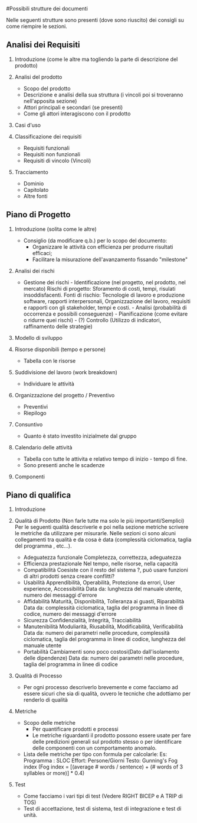 #Possibili strutture dei documenti 

Nelle seguenti strutture sono presenti (dove sono riuscito) dei consigli su come riempire le sezioni. 

## Analisi dei Requisiti

1. Introduzione (come le altre ma togliendo la parte di descrizione del prodotto)

2. Analisi del prodotto
	-	Scopo del prodotto
	-	Descrizione e analisi della sua struttura (i vincoli poi si troveranno nell'apposita sezione)
	-	Attori principali e secondari (se presenti)	
	-	Come gli attori interagiscono con il prodotto

3. Casi d'uso

4. Classificazione dei requisiti
	-	Requisiti funzionali
	-	Requisiti non funzionali
	-	Requisiti di vincolo (Vincoli)

5. Tracciamento
	-	Dominio
	-	Capitolato
	-	Altre fonti



## Piano di Progetto

1. Introduzione (solita come le altre)
	- 	Consiglio (da modificare q.b.) per lo scopo del documento:
		-	Organizzare le attività con efficienza per produrre risultati efficaci;
		-	Facilitare la misurazione dell'avanzamento fissando "milestone"
2. Analisi dei rischi
	-	 Gestione dei rischi
		-	Identificazione	(nel progetto, nel prodotto, nel mercato)
		Rischi di progetto: Sforamento di costi, tempi, risulati insoddisfacenti.
		Fonti di rischio: Tecnologie di lavoro e produzione software, rapporti interpersonali, Organizzazione del lavoro, requisiti e rapporti con gli stakeholder, tempi e costi.
		-	Analisi (probabilità di occorrenza e possibili conseguenze)
		-	Pianificazione (come evitare o ridurre quei rischi)
		-	(?) Controllo (Utilizzo di indicatori, raffinamento delle strategie)

3. Modello di sviluppo

4. Risorse disponibili (tempo e persone)
	-	Tabella con le risorse 

6. Suddivisione del lavoro (work breakdown)
	-	Individuare le attività 

5. Organizzazione del progetto / Preventivo 
	-	Preventivi
	-	Riepilogo 

6. Consuntivo
	-	Quanto è stato investito inizialmete dal gruppo

7. Calendario delle attività 
	-	Tabella con tutte le attivita e relativo tempo di inizio - tempo di fine.
	-	Sono presenti anche le scadenze

8. Componenti	


## Piano di qualifica

1. Introduzione 

2. Qualità di Prodotto (Non farle tutte ma solo le più importanti/Semplici)
	Per le seguenti qualità descriverle e poi nella sezione metriche scrivere le metriche da utilizzare per misurarle. Nelle sezioni ci sono alcuni collegamenti tra qualità e da cosa è data (complessità ciclomatica, taglia del programma , etc...).
	-	Adeguatezza funzionale 
			Completezza, correttezza, adeguatezza
	-	Efficienza prestazionale 
			Nel tempo, nelle risorse, nella capacità
	-	Compatibilità 
			Coesiste con il resto del sistema ?, può usare funzioni di altri prodotti senza creare conflitti? 
	-	Usabilità 
			Apprendibilità, Operabilità, Protezione da errori, User experience, Accessibilità
			Data da: lunghezza del manuale utente, numero dei messaggi d'errore
	-	Affidabilità 
			Maturità, Disponibilità, Tolleranza ai guasti, Riparabilità
			Data da: complessità ciclomatica, taglia del programma in linee di codice, numero dei messaggi d'errore
	-	Sicurezza 
			Confidenzialità, Integrità, Tracciabilità
	-	Manutenibilità
			Moduliarità, Riusabilità, Modificabilità, Verificabilità
			Data da: numero dei parametri nelle procedure, complessità ciclomatica, taglia del programma in linee di codice, lunghezza del manuale utente
	-	Portabilità
			Cambiamenti sono poco costosi(Dato dall'isolamento delle dipendenze)
			Data da: numero dei parametri nelle procedure, taglia del programma in linee di codice
3. Qualità di Processo 
	-	Per ogni processo descriverlo brevemente e come facciamo ad essere sicuri che sia di qualità, ovvero le tecniche che adottiamo per renderlo di qualità	
4. Metriche
	-	Scopo delle metriche 
		-	Per quantificare prodotti e processi
		-	Le metriche riguardanti il prodotto possono essere usate per fare delle predizioni generali sul prodotto stesso o per identificare delle componenti con un comportamento anomalo.
	-	Lista delle metriche per tipo con formula per calcolarle:
		Es: Programma : SLOC
			Effort: Persone/Giorni
			Testo: Gunning's Fog index (Fog index = [(average # words / sentence) + (# words of 3 syllables or more)] * 0.4)
5. Test
	-	Come facciamo i vari tipi di test (Vedere RIGHT BICEP e A TRIP di TOS)
	-	Test di accettazione, test di sistema, test di integrazione e test di unità.			





